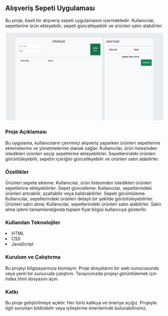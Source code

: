 <h2>Alışveriş Sepeti Uygulaması</h2>
Bu proje, basit bir alışveriş sepeti uygulamasını içermektedir. Kullanıcılar, sepetlerine ürün ekleyebilir, sepeti güncelleyebilir ve ürünleri satın alabilirler.

![Project Snapshot](alisveris.jpg)

<h3>Proje Açıklaması</h3>
Bu uygulama, kullanıcıların çevrimiçi alışveriş yaparken ürünleri sepetlerine eklemelerine ve yönetmelerine olanak sağlar. Kullanıcılar, ürün listesinden istedikleri ürünleri seçip sepetlerine ekleyebilirler. Sepetlerindeki ürünleri görüntüleyebilir, sepetin içeriğini güncelleyebilir ve ürünleri satın alabilirler.

<h3>Özellikler</h3>
Ürünleri sepete ekleme: Kullanıcılar, ürün listesinden istedikleri ürünleri sepetlerine ekleyebilirler.
Sepet güncelleme: Kullanıcılar, sepetlerindeki ürünleri artırabilir, azaltabilir veya kaldırabilirler.
Sepeti görüntüleme: Kullanıcılar, sepetlerindeki ürünleri detaylı bir şekilde görüntüleyebilirler.
Ürünleri satın alma: Kullanıcılar, sepetlerindeki ürünleri satın alabilirler. Satın alma işlemi tamamlandığında toplam fiyat bilgisi kullanıcıya gösterilir.
<h3>Kullanılan Teknolojiler</h3>
<li>HTML</li>
<li>CSS</li>
<li>JavaScript</li>
<h3>Kurulum ve Çalıştırma</h3>
Bu projeyi bilgisayarınıza klonlayın.
Proje dosyalarını bir web sunucusunda veya yerel bir sunucuda çalıştırın.
Tarayıcınızda projeyi görüntülemek için index.html dosyasını açın.
<h3>Katkı</h3>
Bu proje geliştirilmeye açıktır. Her türlü katkıya ve öneriye açığız. Projeyle ilgili sorunları bildirebilir veya iyileştirme önerilerinde bulunabilirsiniz.

